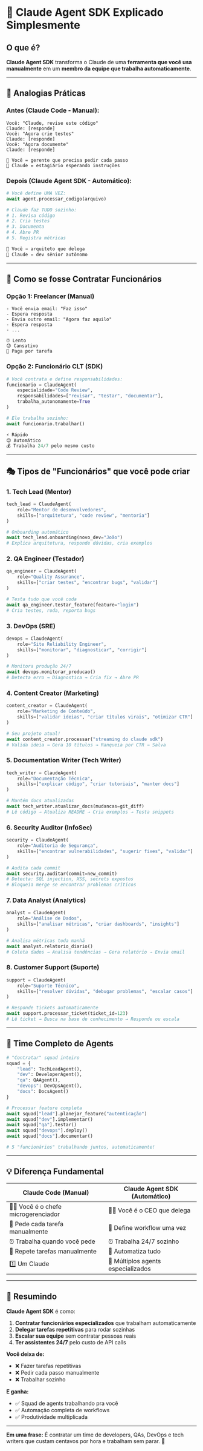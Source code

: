 # 🤝 Claude Agent SDK Explicado Simplesmente

## O que é?

**Claude Agent SDK** transforma o Claude de uma **ferramenta que você usa manualmente** em um **membro da equipe que trabalha automaticamente**.

---

## 🎯 Analogias Práticas

### Antes (Claude Code - Manual):
```
Você: "Claude, revise este código"
Claude: [responde]
Você: "Agora crie testes"
Claude: [responde]
Você: "Agora documente"
Claude: [responde]

👤 Você = gerente que precisa pedir cada passo
🤖 Claude = estagiário esperando instruções
```

### Depois (Claude Agent SDK - Automático):
```python
# Você define UMA VEZ:
await agent.processar_codigo(arquivo)

# Claude faz TUDO sozinho:
# 1. Revisa código
# 2. Cria testes
# 3. Documenta
# 4. Abre PR
# 5. Registra métricas

👤 Você = arquiteto que delega
🤖 Claude = dev sênior autônomo
```

---

## 💼 Como se fosse Contratar Funcionários

### **Opção 1: Freelancer (Manual)**
```
- Você envia email: "Faz isso"
- Espera resposta
- Envia outro email: "Agora faz aquilo"
- Espera resposta
- ...

⏰ Lento
😓 Cansativo
💸 Paga por tarefa
```

### **Opção 2: Funcionário CLT (SDK)**
```python
# Você contrata e define responsabilidades:
funcionario = ClaudeAgent(
    especialidade="Code Review",
    responsabilidades=["revisar", "testar", "documentar"],
    trabalha_autonomamente=True
)

# Ele trabalha sozinho:
await funcionario.trabalhar()

⚡ Rápido
😌 Automático
💰 Trabalha 24/7 pelo mesmo custo
```

---

## 🎭 Tipos de "Funcionários" que você pode criar

### 1. **Tech Lead** (Mentor)
```python
tech_lead = ClaudeAgent(
    role="Mentor de desenvolvedores",
    skills=["arquitetura", "code review", "mentoria"]
)

# Onboarding automático
await tech_lead.onboarding(novo_dev="João")
# Explica arquitetura, responde dúvidas, cria exemplos
```

### 2. **QA Engineer** (Testador)
```python
qa_engineer = ClaudeAgent(
    role="Quality Assurance",
    skills=["criar testes", "encontrar bugs", "validar"]
)

# Testa tudo que você coda
await qa_engineer.testar_feature(feature="login")
# Cria testes, roda, reporta bugs
```

### 3. **DevOps** (SRE)
```python
devops = ClaudeAgent(
    role="Site Reliability Engineer",
    skills=["monitorar", "diagnosticar", "corrigir"]
)

# Monitora produção 24/7
await devops.monitorar_producao()
# Detecta erro → Diagnostica → Cria fix → Abre PR
```

### 4. **Content Creator** (Marketing)
```python
content_creator = ClaudeAgent(
    role="Marketing de Conteúdo",
    skills=["validar ideias", "criar títulos virais", "otimizar CTR"]
)

# Seu projeto atual!
await content_creator.processar("streaming do claude sdk")
# Valida ideia → Gera 10 títulos → Ranqueia por CTR → Salva
```

### 5. **Documentation Writer** (Tech Writer)
```python
tech_writer = ClaudeAgent(
    role="Documentação Técnica",
    skills=["explicar código", "criar tutoriais", "manter docs"]
)

# Mantém docs atualizadas
await tech_writer.atualizar_docs(mudancas=git_diff)
# Lê código → Atualiza README → Cria exemplos → Testa snippets
```

### 6. **Security Auditor** (InfoSec)
```python
security = ClaudeAgent(
    role="Auditoria de Segurança",
    skills=["encontrar vulnerabilidades", "sugerir fixes", "validar"]
)

# Audita cada commit
await security.auditar(commit=new_commit)
# Detecta: SQL injection, XSS, secrets expostos
# Bloqueia merge se encontrar problemas críticos
```

### 7. **Data Analyst** (Analytics)
```python
analyst = ClaudeAgent(
    role="Análise de Dados",
    skills=["analisar métricas", "criar dashboards", "insights"]
)

# Analisa métricas toda manhã
await analyst.relatorio_diario()
# Coleta dados → Analisa tendências → Gera relatório → Envia email
```

### 8. **Customer Support** (Suporte)
```python
support = ClaudeAgent(
    role="Suporte Técnico",
    skills=["resolver dúvidas", "debugar problemas", "escalar casos"]
)

# Responde tickets automaticamente
await support.processar_ticket(ticket_id=123)
# Lê ticket → Busca na base de conhecimento → Responde ou escala
```

---

## 🏢 Time Completo de Agents

```python
# "Contratar" squad inteiro
squad = {
    "lead": TechLeadAgent(),
    "dev": DeveloperAgent(),
    "qa": QAAgent(),
    "devops": DevOpsAgent(),
    "docs": DocsAgent()
}

# Processar feature completa
await squad["lead"].planejar_feature("autenticação")
await squad["dev"].implementar()
await squad["qa"].testar()
await squad["devops"].deploy()
await squad["docs"].documentar()

# 5 "funcionários" trabalhando juntos, automaticamente!
```

---

## 💡 Diferença Fundamental

| Claude Code (Manual) | Claude Agent SDK (Automático) |
|---------------------|-------------------------------|
| 👨‍💼 Você é o chefe microgerenciador | 👨‍💼 Você é o CEO que delega |
| 📝 Pede cada tarefa manualmente | 🤖 Define workflow uma vez |
| ⏰ Trabalha quando você pede | ⏰ Trabalha 24/7 sozinho |
| 🔁 Repete tarefas manualmente | 🔁 Automatiza tudo |
| 1️⃣ Um Claude | 👥 Múltiplos agents especializados |

---

## 🎯 Resumindo

**Claude Agent SDK** é como:

1. **Contratar funcionários especializados** que trabalham automaticamente
2. **Delegar tarefas repetitivas** para rodar sozinhas
3. **Escalar sua equipe** sem contratar pessoas reais
4. **Ter assistentes 24/7** pelo custo de API calls

**Você deixa de:**
- ❌ Fazer tarefas repetitivas
- ❌ Pedir cada passo manualmente
- ❌ Trabalhar sozinho

**E ganha:**
- ✅ Squad de agents trabalhando pra você
- ✅ Automação completa de workflows
- ✅ Produtividade multiplicada

---

**Em uma frase:** É contratar um time de developers, QAs, DevOps e tech writers que custam centavos por hora e trabalham sem parar. 🚀
